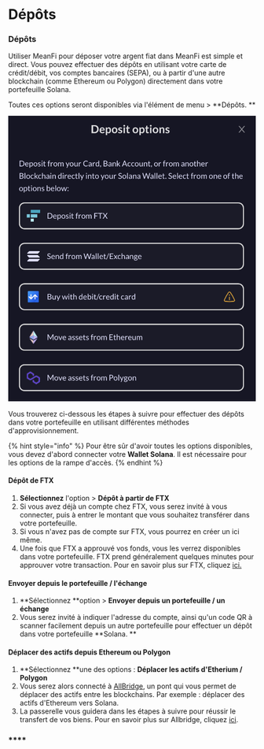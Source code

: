 # Dépôts

### Dépôts

Utiliser MeanFi pour déposer votre argent fiat dans MeanFi est simple et direct. Vous pouvez effectuer des dépôts en utilisant votre carte de crédit/débit, vos comptes bancaires (SEPA), ou à partir d'une autre blockchain (comme Ethereum ou Polygon) directement dans votre portefeuille Solana.

Toutes ces options seront disponibles via l'élément de menu > \*\*Dépôts. \*\*

![](../.gitbook/assets/deposits.png)

Vous trouverez ci-dessous les étapes à suivre pour effectuer des dépôts dans votre portefeuille en utilisant différentes méthodes d'approvisionnement.

{% hint style="info" %}
Pour être sûr d'avoir toutes les options disponibles, vous devez d'abord connecter votre **Wallet Solana**. Il est nécessaire pour les options de la rampe d'accès.
{% endhint %}

#### Dépôt de FTX

1. **Sélectionnez** l'option > **Dépôt à partir de FTX**
2. Si vous avez déjà un compte chez FTX, vous serez invité à vous connecter, puis à entrer le montant que vous souhaitez transférer dans votre portefeuille.
3. Si vous n'avez pas de compte sur FTX, vous pourrez en créer un ici même.
4. Une fois que FTX a approuvé vos fonds, vous les verrez disponibles dans votre portefeuille. FTX prend généralement quelques minutes pour approuver votre transaction. Pour en savoir plus sur FTX, cliquez [ici.](https://ftx.com/en)

#### Envoyer depuis le portefeuille / l'échange

1. \*\*Sélectionnez \*\*option > **Envoyer depuis un portefeuille / un échange**
2. Vous serez invité à indiquer l'adresse du compte, ainsi qu'un code QR à scanner facilement depuis un autre portefeuille pour effectuer un dépôt dans votre portefeuille \*\*Solana. \*\*

#### Déplacer des actifs depuis Ethereum ou Polygon

1. \*\*Sélectionnez \*\*une des options : **Déplacer les actifs d'Etherium / Polygon**
2. Vous serez alors connecté à [AllBridge](https://app.allbridge.io), un pont qui vous permet de déplacer des actifs entre les blockchains. Par exemple : déplacer des actifs d'Ethereum vers Solana.
3. La passerelle vous guidera dans les étapes à suivre pour réussir le transfert de vos biens. Pour en savoir plus sur Allbridge, cliquez [ici](https://allbridge.io).&#x20;

### \*\*\*\*
